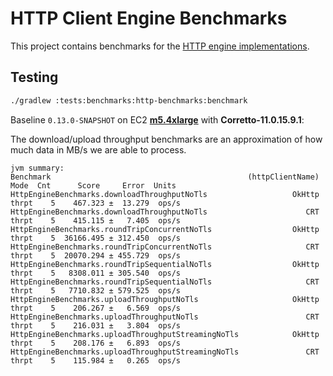 # HTTP Client Engine Benchmarks

This project contains benchmarks for the [HTTP engine implementations](../../../runtime/protocol/http-client-engines).

## Testing

```sh
./gradlew :tests:benchmarks:http-benchmarks:benchmark
```

Baseline `0.13.0-SNAPSHOT` on EC2 **[m5.4xlarge](https://aws.amazon.com/ec2/instance-types/m5/)** with **Corretto-11.0.15.9.1**:

The download/upload throughput benchmarks are an approximation of how much data in MB/s we are able to process.

```
jvm summary:
Benchmark                                            (httpClientName)   Mode  Cnt      Score     Error  Units
HttpEngineBenchmarks.downloadThroughputNoTls                   OkHttp  thrpt    5    467.323 ±  13.279  ops/s
HttpEngineBenchmarks.downloadThroughputNoTls                      CRT  thrpt    5    415.115 ±   7.405  ops/s
HttpEngineBenchmarks.roundTripConcurrentNoTls                  OkHttp  thrpt    5  36166.495 ± 312.450  ops/s
HttpEngineBenchmarks.roundTripConcurrentNoTls                     CRT  thrpt    5  20070.294 ± 455.729  ops/s
HttpEngineBenchmarks.roundTripSequentialNoTls                  OkHttp  thrpt    5   8308.011 ± 305.540  ops/s
HttpEngineBenchmarks.roundTripSequentialNoTls                     CRT  thrpt    5   7710.832 ± 579.525  ops/s
HttpEngineBenchmarks.uploadThroughputNoTls                     OkHttp  thrpt    5    206.267 ±   6.569  ops/s
HttpEngineBenchmarks.uploadThroughputNoTls                        CRT  thrpt    5    216.031 ±   3.804  ops/s
HttpEngineBenchmarks.uploadThroughputStreamingNoTls            OkHttp  thrpt    5    208.176 ±   6.893  ops/s
HttpEngineBenchmarks.uploadThroughputStreamingNoTls               CRT  thrpt    5    115.984 ±   0.265  ops/s
```


